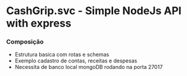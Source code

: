 # CashGrip.svc - Simple NodeJs API with express

### Composição
- Estrutura basica com rotas e schemas
- Exemplo cadastro de contas, receitas e despesas
- Necessita de banco local mongoDB rodando na porta 27017
